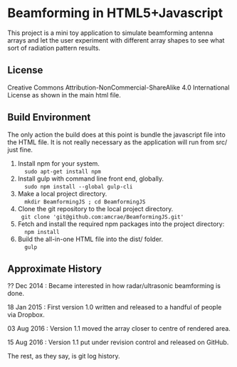 Beamforming in HTML5+Javascript
====================================

This project is a mini toy application to simulate beamforming antenna arrays and
 let the user experiment with different array shapes to see what sort of radiation
 pattern results.


License
-------
Creative Commons Attribution-NonCommercial-ShareAlike 4.0 International License 
as shown in the main html file.


Build Environment
-----------------
The only action the build does at this point is bundle the javascript file into the HTML file.
It is not really necessary as the application will run from src/ just fine.

1. Install npm for your system.  
`  sudo apt-get install npm`
1. Install gulp with command line front end, globally.  
`  sudo npm install --global gulp-cli`
1. Make a local project directory.  
`  mkdir BeamformingJS ; cd BeamformingJS`
1. Clone the git repository to the local project directory.  
`  git clone 'git@github.com:amcrae/BeamformingJS.git' `
1. Fetch and install the required npm packages into the project directory:  
`  npm install`
1. Build the all-in-one HTML file into the dist/ folder.  
`  gulp`


Approximate History
--------------------

?? Dec 2014 : Became interested in how radar/ultrasonic beamforming is done.

18 Jan 2015 : First version 1.0 written and released to a handful of people via Dropbox.

03 Aug 2016 : Version 1.1 moved the array closer to centre of rendered area.

15 Aug 2016 : Version 1.1 put under revision control and released on GitHub.

The rest, as they say, is git log history.
